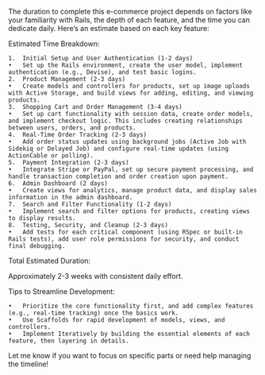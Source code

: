The duration to complete this e-commerce project depends on factors like your familiarity with Rails, the depth of each feature, and the time you can dedicate daily. Here’s an estimate based on each key feature:

Estimated Time Breakdown:

    1.	Initial Setup and User Authentication (1-2 days)
    •	Set up the Rails environment, create the user model, implement authentication (e.g., Devise), and test basic logins.
    2.	Product Management (2-3 days)
    •	Create models and controllers for products, set up image uploads with Active Storage, and build views for adding, editing, and viewing products.
    3.	Shopping Cart and Order Management (3-4 days)
    •	Set up cart functionality with session data, create order models, and implement checkout logic. This includes creating relationships between users, orders, and products.
    4.	Real-Time Order Tracking (2-3 days)
    •	Add order status updates using background jobs (Active Job with Sidekiq or Delayed Job) and configure real-time updates (using ActionCable or polling).
    5.	Payment Integration (2-3 days)
    •	Integrate Stripe or PayPal, set up secure payment processing, and handle transaction completion and order creation upon payment.
    6.	Admin Dashboard (2 days)
    •	Create views for analytics, manage product data, and display sales information in the admin dashboard.
    7.	Search and Filter Functionality (1-2 days)
    •	Implement search and filter options for products, creating views to display results.
    8.	Testing, Security, and Cleanup (2-3 days)
    •	Add tests for each critical component (using RSpec or built-in Rails tests), add user role permissions for security, and conduct final debugging.

Total Estimated Duration:

Approximately 2-3 weeks with consistent daily effort.

Tips to Streamline Development:

    •	Prioritize the core functionality first, and add complex features (e.g., real-time tracking) once the basics work.
    •	Use Scaffolds for rapid development of models, views, and controllers.
    •	Implement Iteratively by building the essential elements of each feature, then layering in details.

Let me know if you want to focus on specific parts or need help managing the timeline!
